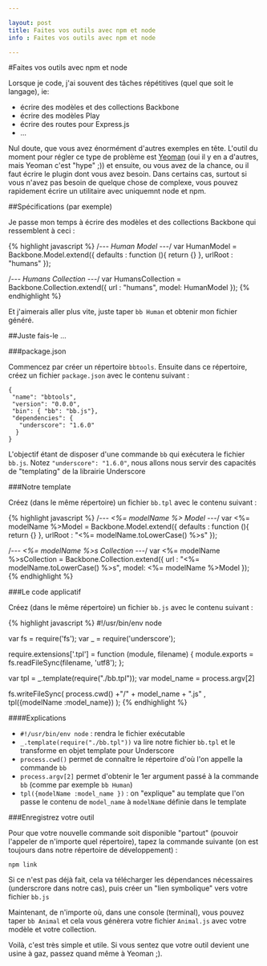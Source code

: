 ```yaml
---

layout: post
title: Faites vos outils avec npm et node
info : Faites vos outils avec npm et node

---
```


#Faites vos outils avec npm et node

Lorsque je code, j'ai souvent des tâches répétitives (quel que soit le langage), ie: 

- écrire des modèles et des collections Backbone
- écrire des modèles Play
- écrire des routes pour Express.js
- ...

Nul doute, que vous avez énormément d'autres exemples en tête. L'outil du moment pour régler ce type de problème est [Yeoman](http://yeoman.io/) (oui il y en a d'autres, mais Yeoman c'est "hype" ;)) et ensuite, ou vous avez de la chance, ou il faut écrire le plugin dont vous avez besoin. Dans certains cas, surtout si vous n'avez pas besoin de quelque chose de complexe, vous pouvez rapidement écrire un utilitaire avec uniquemnt node et npm.

##Spécifications (par exemple)

Je passe mon temps à écrire des modèles et des collections Backbone qui ressemblent à ceci :

{% highlight javascript %}
/*--- Human Model ---*/
var HumanModel = Backbone.Model.extend({
    defaults : function (){
      return {}
    },
    urlRoot : "humans"
});

/*--- Humans Collection ---*/
var HumansCollection = Backbone.Collection.extend({
  url : "humans",
  model: HumanModel
});
{% endhighlight %}

Et j'aimerais aller plus vite, juste taper `bb Human` et obtenir mon fichier généré.

##Juste fais-le ...

###package.json

Commencez par créer un répertoire `bbtools`. Ensuite dans ce répertoire, créez un fichier `package.json` avec le contenu suivant :

    {
     "name": "bbtools",
     "version": "0.0.0",
     "bin": { "bb": "bb.js"},
     "dependencies": {
       "underscore": "1.6.0"
      }
    }

L'objectif étant de disposer d'une commande `bb` qui exécutera le fichier `bb.js`. Notez `"underscore": "1.6.0"`, nous allons nous servir des capacités de "templating" de la librairie Underscore

###Notre template

Créez (dans le même répertoire) un fichier `bb.tpl` avec le contenu suivant :

{% highlight javascript %}
/*--- <%= modelName %> Model ---*/
var <%= modelName %>Model = Backbone.Model.extend({
    defaults : function (){
      return {}
    },
    urlRoot : "<%= modelName.toLowerCase() %>s"
});

/*--- <%= modelName %>s Collection ---*/
var <%= modelName %>sCollection = Backbone.Collection.extend({
  url : "<%= modelName.toLowerCase() %>s",
  model: <%= modelName %>Model
});
{% endhighlight %}

###Le code applicatif

Créez (dans le même répertoire) un fichier `bb.js` avec le contenu suivant :

{% highlight javascript %}
#!/usr/bin/env node

var fs = require('fs');
var _ = require('underscore');

require.extensions['.tpl'] = function (module, filename) {
  module.exports = fs.readFileSync(filename, 'utf8');
};

var tpl  = _.template(require("./bb.tpl"));
var model_name = process.argv[2]

fs.writeFileSync(
    process.cwd() +"/" + model_name + ".js"
  , tpl({modelName :model_name})
);
{% endhighlight %}

####Explications

- `#!/usr/bin/env node` : rendra le fichier exécutable
- `_.template(require("./bb.tpl"))` va lire notre fichier `bb.tpl` et le transforme en objet template pour Underscore
- `process.cwd()` permet de connaître le répertoire d'où l'on appelle la commande `bb`
- `process.argv[2]` permet d'obtenir le 1er argument passé à la commande `bb` (comme par exemple `bb Human`)
- `tpl({modelName :model_name })` : on "explique" au template que l'on passe le contenu de `model_name` à `modelName` définie dans le template


###Enregistrez votre outil

Pour que votre nouvelle commande soit disponible "partout" (pouvoir l'appeler de n'importe quel répertoire), tapez la commande suivante (on est toujours dans notre répertoire de développement) :

    npm link

Si ce n'est pas déjà fait, cela va télécharger les dépendances nécessaires (underscrore dans notre cas), puis créer un "lien symbolique" vers votre fichier `bb.js`

Maintenant, de n'importe où, dans une console (terminal), vous pouvez taper `bb Animal` et cela vous génèrera votre fichier `Animal.js` avec votre modèle et votre collection.

Voilà, c'est très simple et utile. Si vous sentez que votre outil devient une usine à gaz, passez quand même à Yeoman ;).



